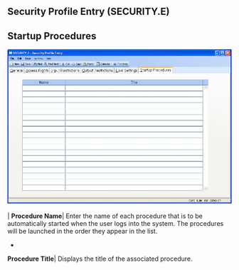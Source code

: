## Security Profile Entry (SECURITY.E)
<PageHeader />

## Startup Procedures

![](./SECURITY-E-6.jpg)

| **Procedure Name**|  Enter the name of each procedure that is to be
automatically started when the user logs into the system. The procedures will
be launched in the order they appear in the list.

-  
**Procedure Title**|  Displays the title of the associated procedure.


<badge text= "Version 8.10.57 " vertical="middle" />

<PageFooter />
